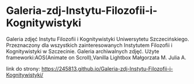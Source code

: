 # Galeria-zdj-Instytu-Filozofii-i-Kognitywistyki
Galeria zdjęć Instytu Filozofii i Kognitywistyki Uniwersytetu Szczecińskiego. Przeznaczony dla wszystkich zainteresowanych Instytutem Filozofii i Kognitywistyki w Szczecinie. Galeria archiwalnych zdjęć.
Użyte frameworki:AOS(Animate on Scroll),Vanilla Lightbox
Małgorzata M. Julia A.

link do strony: https://245813.github.io/Galeria-zdj-Instytu-Filozofii-i-Kognitywistyki/

